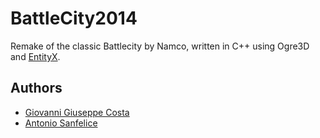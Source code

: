 # BattleCity2014
Remake of the classic Battlecity by Namco, written in C++ using Ogre3D and [EntityX](https://github.com/alecthomas/entityx).

## Authors
  - [Giovanni Giuseppe Costa](http://github.com/ggc87)
  - [Antonio Sanfelice](http://github.com/asanf)
